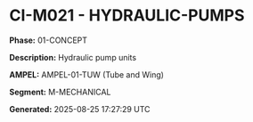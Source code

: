# CI-M021 - HYDRAULIC-PUMPS

**Phase:** 01-CONCEPT

**Description:** Hydraulic pump units

**AMPEL:** AMPEL-01-TUW (Tube and Wing)

**Segment:** M-MECHANICAL

**Generated:** 2025-08-25 17:27:29 UTC
